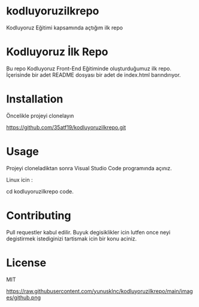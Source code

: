 # kodluyoruzilkrepo
Kodluyoruz Eğitimi kapsamında açtığım ilk repo

# Kodluyoruz İlk Repo
Bu repo Kodluyoruz Front-End Eğitiminde oluşturduğumuz ilk repo. İçerisinde bir adet README dosyası bir adet de index.html barındırıyor.

# Installation
Öncelikle projeyi clonelayın

https://github.com/35atf19/kodluyoruzilkrepo.git

# Usage
Projeyi cloneladiktan sonra Visual Studio Code programında açınız.

Linux icin :

cd kodluyoruzilkrepo code.
# Contributing
Pull requestler kabul edilir. Buyuk degisiklikler icin lutfen once neyi degistirmek istediginizi tartismak icin bir konu aciniz.
# License
MIT


https://raw.githubusercontent.com/yunusklnc/kodluyoruzilkrepo/main/images/github.png
